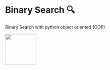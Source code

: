 # Binary Search 🔍
<div width="100%">
  <p>Binary Search with python object oriented (OOP)</p>
  <img width="100px" src="https://upload.wikimedia.org/wikipedia/commons/thumb/c/c3/Python-logo-notext.svg/800px-Python-logo-notext.svg.png"/>
</div>
